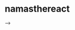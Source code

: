 # namasthereact


<!--
 EXTENSIONS TO USE IN VS CODE : 

 1)BETTER COMMENTS
 2)BRACKET PAIR COLORIZATION
 3)ES7 + REACT/REDUX
 4)ESLint
 5)Gitlens
 6)Live Server
 7)Prettier
 8)AWS TOOLKIT


 <!-- GOOGLE CROME EXTENSIONS -->
 <!-- 
 1) JSON VIEWER
  -->




 -->